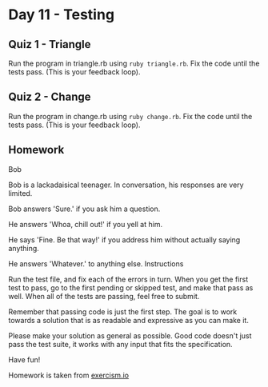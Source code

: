 Day 11 - Testing
================

Quiz 1 - Triangle
-----------------

Run the program in triangle.rb using `ruby triangle.rb`. Fix the code until the
tests pass. (This is your feedback loop).

Quiz 2 - Change
-----------------

Run the program in change.rb using `ruby change.rb`. Fix the code until the
tests pass. (This is your feedback loop).

Homework
---------

Bob

Bob is a lackadaisical teenager. In conversation, his responses are very
limited.

Bob answers 'Sure.' if you ask him a question.

He answers 'Whoa, chill out!' if you yell at him.

He says 'Fine. Be that way!' if you address him without actually saying
anything.

He answers 'Whatever.' to anything else.
Instructions

Run the test file, and fix each of the errors in turn. When you get the
first test to pass, go to the first pending or skipped test, and make
that pass as well. When all of the tests are passing, feel free to
submit.

Remember that passing code is just the first step. The goal is to work
towards a solution that is as readable and expressive as you can make
it.

Please make your solution as general as possible. Good code doesn't just
pass the test suite, it works with any input that fits the
specification.

Have fun!

Homework is taken from [exercism.io](http://exercism.io)
